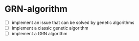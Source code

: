 # GRN-algorithm

- [ ] implement an issue that can be solved by genetic algorithms
- [ ] implement a classic genetic algorithm
- [ ] implement a GRN algorithm